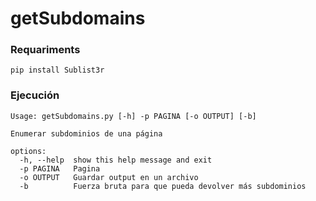 # getSubdomains

### Requariments
```
pip install Sublist3r
```

### Ejecución

```
Usage: getSubdomains.py [-h] -p PAGINA [-o OUTPUT] [-b]

Enumerar subdominios de una página

options:
  -h, --help  show this help message and exit
  -p PAGINA   Pagina
  -o OUTPUT   Guardar output en un archivo
  -b          Fuerza bruta para que pueda devolver más subdominios
```
